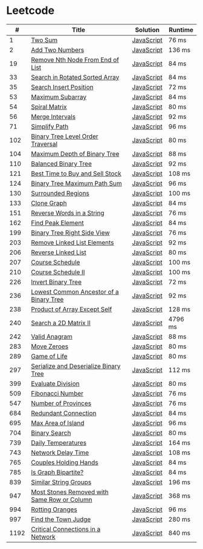 # Leetcode

| # | Title | Solution | Runtime |
|---| ----- | -------- | ------- |
|1|[ Two Sum](https://leetcode.com/problems/two-sum/)|[JavaScript](./solutions/1.%20Two%20Sum.js)|76 ms|
|2|[ Add Two Numbers](https://leetcode.com/problems/add-two-numbers/)|[JavaScript](./solutions/2.%20Add%20Two%20Numbers.js)|136 ms|
|19|[ Remove Nth Node From End of List](https://leetcode.com/problems/remove-nth-node-from-end-of-list/)|[JavaScript](./solutions/19.%20Remove%20Nth%20Node%20From%20End%20of%20List.js)|84 ms|
|33|[ Search in Rotated Sorted Array](https://leetcode.com/problems/search-in-rotated-sorted-array/)|[JavaScript](./solutions/33.%20Search%20in%20Rotated%20Sorted%20Array.js)|84 ms|
|35|[ Search Insert Position](https://leetcode.com/problems/search-insert-position/)|[JavaScript](./solutions/35.%20Search%20Insert%20Position.js)|72 ms|
|53|[ Maximum Subarray](https://leetcode.com/problems/maximum-subarray/)|[JavaScript](./solutions/53.%20Maximum%20Subarray.js)|84 ms|
|54|[ Spiral Matrix](https://leetcode.com/problems/spiral-matrix/)|[JavaScript](./solutions/54.%20Spiral%20Matrix.js)|80 ms|
|56|[ Merge Intervals](https://leetcode.com/problems/merge-intervals/)|[JavaScript](./solutions/56.%20Merge%20Intervals.js)|92 ms|
|71|[ Simplify Path](https://leetcode.com/problems/simplify-path/)|[JavaScript](./solutions/71.%20Simplify%20Path.js)|96 ms|
|102|[ Binary Tree Level Order Traversal](https://leetcode.com/problems/binary-tree-level-order-traversal/)|[JavaScript](./solutions/102.%20Binary%20Tree%20Level%20Order%20Traversal.js)|80 ms|
|104|[ Maximum Depth of Binary Tree](https://leetcode.com/problems/maximum-depth-of-binary-tree/)|[JavaScript](./solutions/104.%20Maximum%20Depth%20of%20Binary%20Tree.js)|88 ms|
|110|[ Balanced Binary Tree](https://leetcode.com/problems/balanced-binary-tree/)|[JavaScript](./solutions/110.%20Balanced%20Binary%20Tree.js)|92 ms|
|121|[ Best Time to Buy and Sell Stock](https://leetcode.com/problems/best-time-to-buy-and-sell-stock/)|[JavaScript](./solutions/121.%20Best%20Time%20to%20Buy%20and%20Sell%20Stock.js)|108 ms|
|124|[ Binary Tree Maximum Path Sum](https://leetcode.com/problems/binary-tree-maximum-path-sum/)|[JavaScript](./solutions/124.%20Binary%20Tree%20Maximum%20Path%20Sum.js)|96 ms|
|130|[ Surrounded Regions](https://leetcode.com/problems/surrounded-regions/)|[JavaScript](./solutions/130.%20Surrounded%20Regions.js)|100 ms|
|133|[ Clone Graph](https://leetcode.com/problems/clone-graph/)|[JavaScript](./solutions/133.%20Clone%20Graph.js)|84 ms|
|151|[ Reverse Words in a String](https://leetcode.com/problems/reverse-words-in-a-string/)|[JavaScript](./solutions/151.%20Reverse%20Words%20in%20a%20String.js)|76 ms|
|162|[ Find Peak Element](https://leetcode.com/problems/find-peak-element/)|[JavaScript](./solutions/162.%20Find%20Peak%20Element.js)|84 ms|
|199|[ Binary Tree Right Side View](https://leetcode.com/problems/binary-tree-right-side-view/)|[JavaScript](./solutions/199.%20Binary%20Tree%20Right%20Side%20View.js)|76 ms|
|203|[ Remove Linked List Elements](https://leetcode.com/problems/remove-linked-list-elements/)|[JavaScript](./solutions/203.%20Remove%20Linked%20List%20Elements.js)|92 ms|
|206|[ Reverse Linked List](https://leetcode.com/problems/reverse-linked-list/)|[JavaScript](./solutions/206.%20Reverse%20Linked%20List.js)|80 ms|
|207|[ Course Schedule](https://leetcode.com/problems/course-schedule/)|[JavaScript](./solutions/207.%20Course%20Schedule.js)|100 ms|
|210|[ Course Schedule II](https://leetcode.com/problems/course-schedule-ii/)|[JavaScript](./solutions/210.%20Course%20Schedule%20II.js)|100 ms|
|226|[ Invert Binary Tree](https://leetcode.com/problems/invert-binary-tree/)|[JavaScript](./solutions/226.%20Invert%20Binary%20Tree.js)|72 ms|
|236|[ Lowest Common Ancestor of a Binary Tree](https://leetcode.com/problems/lowest-common-ancestor-of-a-binary-tree/)|[JavaScript](./solutions/236.%20Lowest%20Common%20Ancestor%20of%20a%20Binary%20Tree.js)|92 ms|
|238|[ Product of Array Except Self](https://leetcode.com/problems/product-of-array-except-self/)|[JavaScript](./solutions/238.%20Product%20of%20Array%20Except%20Self.js)|128 ms|
|240|[ Search a 2D Matrix II](https://leetcode.com/problems/search-a-2d-matrix-ii/)|[JavaScript](./solutions/240.%20Search%20a%202D%20Matrix%20II.js)|4796 ms|
|242|[ Valid Anagram](https://leetcode.com/problems/valid-anagram/)|[JavaScript](./solutions/242.%20Valid%20Anagram.js)|88 ms|
|283|[ Move Zeroes](https://leetcode.com/problems/move-zeroes/)|[JavaScript](./solutions/283.%20Move%20Zeroes.js)|80 ms|
|289|[ Game of Life](https://leetcode.com/problems/game-of-life/)|[JavaScript](./solutions/289.%20Game%20of%20Life.js)|80 ms|
|297|[ Serialize and Deserialize Binary Tree](https://leetcode.com/problems/serialize-and-deserialize-binary-tree/)|[JavaScript](./solutions/297.%20Serialize%20and%20Deserialize%20Binary%20Tree.js)|112 ms|
|399|[ Evaluate Division](https://leetcode.com/problems/evaluate-division/)|[JavaScript](./solutions/399.%20Evaluate%20Division.js)|80 ms|
|509|[ Fibonacci Number](https://leetcode.com/problems/fibonacci-number/)|[JavaScript](./solutions/509.%20Fibonacci%20Number.js)|76 ms|
|547|[ Number of Provinces](https://leetcode.com/problems/number-of-provinces/)|[JavaScript](./solutions/547.%20Number%20of%20Provinces.js)|76 ms|
|684|[ Redundant Connection](https://leetcode.com/problems/redundant-connection/)|[JavaScript](./solutions/684.%20Redundant%20Connection.js)|84 ms|
|695|[ Max Area of Island](https://leetcode.com/problems/max-area-of-island/)|[JavaScript](./solutions/695.%20Max%20Area%20of%20Island.js)|96 ms|
|704|[ Binary Search](https://leetcode.com/problems/binary-search/)|[JavaScript](./solutions/704.%20Binary%20Search.js)|80 ms|
|739|[ Daily Temperatures](https://leetcode.com/problems/daily-temperatures/)|[JavaScript](./solutions/739.%20Daily%20Temperatures.js)|164 ms|
|743|[ Network Delay Time](https://leetcode.com/problems/network-delay-time/)|[JavaScript](./solutions/743.%20Network%20Delay%20Time.js)|108 ms|
|765|[ Couples Holding Hands](https://leetcode.com/problems/couples-holding-hands/)|[JavaScript](./solutions/765.%20Couples%20Holding%20Hands.js)|84 ms|
|785|[ Is Graph Bipartite?](https://leetcode.com/problems/is-graph-bipartite/)|[JavaScript](./solutions/785.%20Is%20Graph%20Bipartite%3F.js)|84 ms|
|839|[ Similar String Groups](https://leetcode.com/problems/similar-string-groups/)|[JavaScript](./solutions/839.%20Similar%20String%20Groups.js)|196 ms|
|947|[ Most Stones Removed with Same Row or Column](https://leetcode.com/problems/most-stones-removed-with-same-row-or-column/)|[JavaScript](./solutions/947.%20Most%20Stones%20Removed%20with%20Same%20Row%20or%20Column.js)|368 ms|
|994|[ Rotting Oranges](https://leetcode.com/problems/rotting-oranges/)|[JavaScript](./solutions/994.%20Rotting%20Oranges.js)|96 ms|
|997|[ Find the Town Judge](https://leetcode.com/problems/find-the-town-judge/)|[JavaScript](./solutions/997.%20Find%20the%20Town%20Judge.js)|280 ms|
|1192|[ Critical Connections in a Network](https://leetcode.com/problems/critical-connections-in-a-network/)|[JavaScript](./solutions/1192.%20Critical%20Connections%20in%20a%20Network.js)|840 ms|
